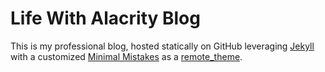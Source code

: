 # Life With Alacrity Blog

This is my professional blog, hosted statically on GitHub leveraging [Jekyll](https://jekyllrb.com) with a customized [Minimal Mistakes](https://mmistakes.github.io/minimal-mistakes/) as a [remote_theme](https://github.blog/2017-11-29-use-any-theme-with-github-pages/).
